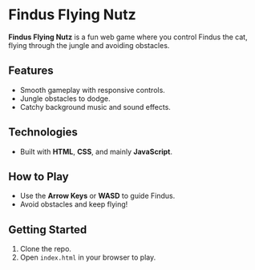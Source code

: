 # Findus Flying Nutz

**Findus Flying Nutz** is a fun web game where you control Findus the cat, flying through the jungle and avoiding obstacles.

## Features
- Smooth gameplay with responsive controls.
- Jungle obstacles to dodge.
- Catchy background music and sound effects.

## Technologies
- Built with **HTML**, **CSS**, and mainly **JavaScript**.

## How to Play
- Use the **Arrow Keys** or **WASD** to guide Findus.
- Avoid obstacles and keep flying!

## Getting Started
1. Clone the repo.
2. Open `index.html` in your browser to play.
